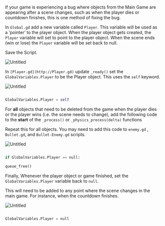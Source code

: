 

If your game is experiencing a bug where objects from the Main Game are appearing after a scene changes, such as when the player dies or countdown finishes, this is one method of fixing the bug.

  

In `Global.gd` add a new variable called `Player`. This variable will be used as a ‘pointer’ to the player object. When the player object gets created, the `Player` variable will set to point to the player object. When the scene ends (win or lose) the `Player` variable will be set back to null.

  

Save the Script.

  

![Untitled](Work/ISD/1%20-%20Digital%20Assets/images/Untitled%209.png)

  

In `[Player.gd](http://Player.gd)` update `_ready()` set the `GlobalVariables.Player` to be the Player object. This uses the `self` keyword.

  

![Untitled](Work/ISD/1%20-%20Digital%20Assets/images/Untitled%2010.png)

  

```python

GlobalVariables.Player = self

```

  

For ******all****** objects that need to be deleted from the game when the player dies or the player wins (i.e. the scene needs to change), add the following code to the **********start********** of the `_process()` or `_physics_process(delta)` functions

  

Repeat this for all objects. You may need to add this code to `enemy.gd` , `Bullet.gd`, and `Bullet-Enemy.gd` scripts.

  

![Untitled](Work/ISD/1%20-%20Digital%20Assets/images/Untitled%2011.png)

  

```python

if GlobalVariables.Player == null:

queue_free()

```

  

Finally, Whenever the player object or game finished, set the `GlobalVariables.Player` variable back to `null`.

  

This will need to be added to any point where the scene changes in the main game. For instance, when the countdown finishes.

  

![Untitled](Work/ISD/1%20-%20Digital%20Assets/images/Untitled%2012.png)

  

```python

GlobalVariables.Player = null

```

  
